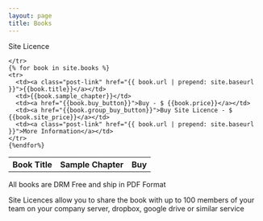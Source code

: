 ```yaml
---
layout: page
title: Books
---
```



<div class="home">


  <table class="rwd-table">
    <tr>
      <th>Book Title</th>
      <th>Sample Chapter</th>
      <th>Buy</th>
      <tdh>Site Licence</th>

    </tr>
    {% for book in site.books %}
    <tr>
      <td><a class="post-link" href="{{ book.url | prepend: site.baseurl }}">{{book.title}}</a></td>
      <td>{{book.sample_chapter}}</td>	
      <td><a href="{{book.buy_button}}">Buy - $ {{book.price}}</a></td>
      <td><a href="{{book.group_buy_button}}">Buy Site Licence - $ {{book.site_price}}</a></td>	
      <td><a class="post-link" href="{{ book.url | prepend: site.baseurl }}">More Information</a></td>
    </tr>
    {%endfor%}
  </table>  
</div>

All books are DRM Free and ship in PDF Format

Site Licences allow you to share the book with up to 100 members of your team on your company server, dropbox, google drive or similar service
